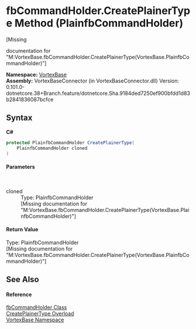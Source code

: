 # fbCommandHolder.CreatePlainerType Method (PlainfbCommandHolder)
 

\[Missing <summary> documentation for "M:VortexBase.fbCommandHolder.CreatePlainerType(VortexBase.PlainfbCommandHolder)"\]

**Namespace:**&nbsp;<a href="N_VortexBase.md">VortexBase</a><br />**Assembly:**&nbsp;VortexBaseConnector (in VortexBaseConnector.dll) Version: 0.101.0-dotnetcore.38+Branch.feature/dotnetcore.Sha.9184ded7250ef900bfdd1d83b2841836087bcfce

## Syntax

**C#**<br />
``` C#
protected PlainfbCommandHolder CreatePlainerType(
	PlainfbCommandHolder cloned
)
```


#### Parameters
&nbsp;<dl><dt>cloned</dt><dd>Type: PlainfbCommandHolder<br />\[Missing <param name="cloned"/> documentation for "M:VortexBase.fbCommandHolder.CreatePlainerType(VortexBase.PlainfbCommandHolder)"\]</dd></dl>

#### Return Value
Type: PlainfbCommandHolder<br />\[Missing <returns> documentation for "M:VortexBase.fbCommandHolder.CreatePlainerType(VortexBase.PlainfbCommandHolder)"\]

## See Also


#### Reference
<a href="T_VortexBase_fbCommandHolder.md">fbCommandHolder Class</a><br /><a href="Overload_VortexBase_fbCommandHolder_CreatePlainerType.md">CreatePlainerType Overload</a><br /><a href="N_VortexBase.md">VortexBase Namespace</a><br />